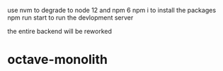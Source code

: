 use nvm to degrade to node 12 and npm 6
npm i to install the packages
npm run start to run the devlopment server

the entire backend will be reworked
# octave-monolith

